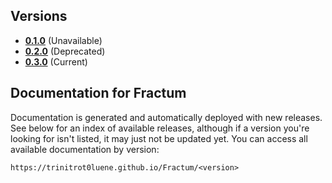 ## Versions
- [**0.1.0**](#) (Unavailable)
- [**0.2.0**](https://trinitrot0luene.github.io/Fractum/0.2.0) (Deprecated)
- [**0.3.0**](https://trinitrot0luene.github.io/Fractum/0.3.0) (Current)

## Documentation for Fractum

Documentation is generated and automatically deployed with new releases. See below for an index of available releases, although if a version you're looking for isn't listed, it may just not be updated yet. You can access all available documentation by version:
```
https://trinitrot0luene.github.io/Fractum/<version>
```
